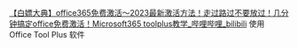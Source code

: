 [【白嫖大典】office365免费激活～2023最新激活方法！走过路过不要放过！几分钟搞定office免费激活！Microsoft365 toolplus教学_哔哩哔哩_bilibili](https://www.bilibili.com/video/BV1mM4y1a7g1/?spm_id_from=333.337.search-card.all.click&vd_source=9d1c0e05a6ea12167d6e82752c7bc22a)
使用 Office Tool Plus 软件

